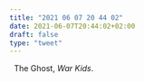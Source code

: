 ```yaml
---
title: "2021 06 07 20 44 02"
date: 2021-06-07T20:44:02+02:00
draft: false
type: "tweet"
---
```

<a href="https://music.apple.com/us/album/war-kids/1451225965" type="application/rss+xml" class="iconfont icon-music" title="rss"></a> &nbsp; The Ghost, *War Kids*.
